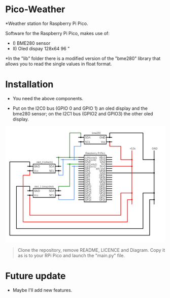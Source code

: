# Pico-Weather
*Weather station for Raspberry Pi Pico.

Software for the Raspberry Pi Pico, makes use of:
* I) BME280 sensor
* II) Oled dispay 128x64 96 "

*In the "lib" folder there is a modified version of the "bme280" library 
that allows you to read the single values in float format.

# Installation
* You need the above components.

* Put on the I2C0 bus (GPIO 0 and GPIO 1) an oled display and the bme280 sensor; 
on the I2C1 bus (GPIO2 and GPIO3) the other oled display.

![alt text](pico-weather_diagram.png "pico-weather_diagram")

> Clone the repository, remove README, LICENCE and Diagram. 
> Copy it as is to your RPi Pico and launch the "main.py" file.

# Future update
* Maybe I'll add new features.
